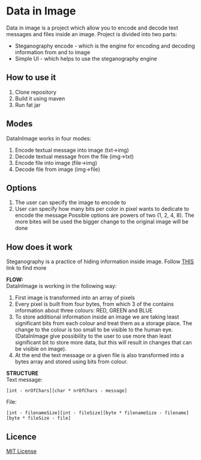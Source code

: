 # Data in Image
Data in image is a project which allow you to encode and decode text messages and files inside an image.
Project is divided into two parts:
* Steganography encode - which is the engine for encoding and decoding information from and to image
* Simple UI - which helps to use the steganography engine  

## How to use it
1. Clone repository
2. Build it using maven
3. Run fat jar

## Modes
DataInImage works in four modes:
1. Encode textual message into image (txt->img)
2. Decode textual message from the file (img->txt)
3. Encode file into image (file->img)
4. Decode file from image (img->file)

## Options
1. The user can specify the image to encode to
2. User can specify how many bits per color in pixel wants to dedicate to encode the message
Possible options are powers of two (1, 2, 4, 8). The more bites will be used the bigger change to the original image will be done

## How does it work
Steganography is a practice of hiding information inside image. Follow [THIS](https://en.wikipedia.org/wiki/Steganography) link to find more 

**FLOW:**  
DataInImage is working in the following way:
1. First image is transformed into an array of pixels
2. Every pixel is built from four bytes, from which 3 of the contains information about three colours: RED, GREEN and BLUE
3. To store additional information inside an image we are taking least significant bits from each colour and treat them as a storage place. The change to the colour is too small to be visible to the human eye. 
(DataInImage give possibility to the user to use more than least significant bit to store more data, but this will result in changes that can be visible on image).
4. At the end the text message or a given file is also transformed into a bytes array and stored using bits from colour.

**STRUCTURE**  
Text message: 
```
[int - nrOfChars][char * nrOfChars - message]
```
File: 
```
[int - filenameSize][int - fileSize][byte * filenameSize - filename][byte * fileSize - file]
```

## Licence
[MIT License](https://github.com/MBajdowski/DataInImage/blob/master/LICENSE.txt)